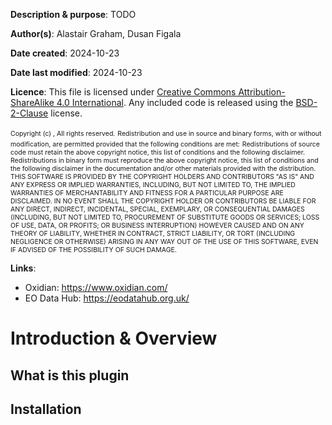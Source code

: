 __Description & purpose__: TODO 

__Author(s)__: Alastair Graham, Dusan Figala

__Date created__: 2024-10-23

__Date last modified__: 2024-10-23

__Licence__: This file is licensed under [Creative Commons Attribution-ShareAlike 4.0 International](https://creativecommons.org/licenses/by-sa/4.0/).  Any included code is released using the [BSD-2-Clause](https://www.tldrlegal.com/license/bsd-2-clause-license-freebsd) license.


<span style="font-size:0.75em;">
Copyright (c) , All rights reserved.</span>

<span style="font-size:0.75em;">
Redistribution and use in source and binary forms, with or without modification, are permitted provided that the following conditions are met:</span>

<span style="font-size:0.75em;">
Redistributions of source code must retain the above copyright notice, this list of conditions and the following disclaimer. Redistributions in binary form must reproduce the above copyright notice, this list of conditions and the following disclaimer in the documentation and/or other materials provided with the distribution. THIS SOFTWARE IS PROVIDED BY THE COPYRIGHT HOLDERS AND CONTRIBUTORS "AS IS" AND ANY EXPRESS OR IMPLIED WARRANTIES, INCLUDING, BUT NOT LIMITED TO, THE IMPLIED WARRANTIES OF MERCHANTABILITY AND FITNESS FOR A PARTICULAR PURPOSE ARE DISCLAIMED. IN NO EVENT SHALL THE COPYRIGHT HOLDER OR CONTRIBUTORS BE LIABLE FOR ANY DIRECT, INDIRECT, INCIDENTAL, SPECIAL, EXEMPLARY, OR CONSEQUENTIAL DAMAGES (INCLUDING, BUT NOT LIMITED TO, PROCUREMENT OF SUBSTITUTE GOODS OR SERVICES; LOSS OF USE, DATA, OR PROFITS; OR BUSINESS INTERRUPTION) HOWEVER CAUSED AND ON ANY THEORY OF LIABILITY, WHETHER IN CONTRACT, STRICT LIABILITY, OR TORT (INCLUDING NEGLIGENCE OR OTHERWISE) ARISING IN ANY WAY OUT OF THE USE OF THIS SOFTWARE, EVEN IF ADVISED OF THE POSSIBILITY OF SUCH DAMAGE.</span>


__Links__:
* Oxidian: https://www.oxidian.com/
* EO Data Hub: https://eodatahub.org.uk/

# Introduction & Overview

## What is this plugin


## Installation

